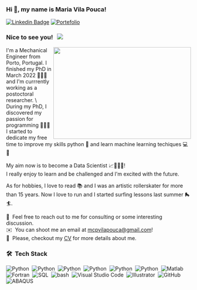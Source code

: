 ### Hi 👋, my name is Maria Vila Pouca!

[![Linkedin Badge](https://img.shields.io/badge/-LinkedIn-0e76a8?style=flat-square&logo=Linkedin&logoColor=white)](https://www.linkedin.com/in/maria-vila-pouca-76551a11a/)
[![Portefolio](https://custom-icon-badges.demolab.com/badge/Portfolio-488f31.svg?logo=book-logo)](https://mcpvilapouca.github.io/)

### Nice to see you! &nbsp; ![](https://visitor-badge.glitch.me/badge?page_id=mcpvilapouca.mcpvilapouca&style=flat-square&color=ffa600)


<img align="right" height="250" width="375" alt="" src="https://user-images.githubusercontent.com/95075305/189731694-0889f280-f9b4-4191-af1e-12dfe8ca2b84.gif" />

I'm a Mechanical Engineer from Porto, Portugal. I finished my PhD in March 2022 👩🏽‍🎓 and I'm currrently working as a postoctoral researcher. \\
During my PhD, I discovered my passion for programming 👩🏽‍💻 I started to dedicate my free time to improve my skills python 🐍 and 
learn machine learning techiques 💻🌱 \
\
My aim now is to become a Data Scientist 📈👩🏽‍🔬!\
I really enjoy to learn and be challenged and I'm excited with the future.

As for hobbies, I love to read 📚 and I was an artistic rollerskater for more than 15 years. Now I love to run and I started surfing lessons last summer 🛼 🏄.

💬 &nbsp;Feel free to reach out to me for consulting or some interesting discussion.\
✉️ &nbsp;You can shoot me an email at mcpvilapouca@gmail.com!\
📄 &nbsp;Please, checkout my [CV](https://github.com/mcpvilapouca/mcpvilapouca/raw/main/CV_Maria.pdf) for more details about me.

### 🛠 &nbsp;Tech Stack
![Python](https://img.shields.io/badge/-Python-05122A?style=flat&logo=python)&nbsp;
![Python](https://img.shields.io/badge/-numpy-05122A?style=flat&logo=numpy)&nbsp;
![Python](https://img.shields.io/badge/-scikitlearn-05122A?style=flat&logo=scikitlearn)&nbsp;
![Python](https://img.shields.io/badge/-pandas-05122A?style=flat&logo=pandas)&nbsp;
![Python](https://img.shields.io/badge/-tensorflow-05122A?style=flat&logo=tensorflow)&nbsp;
![Python](https://img.shields.io/badge/-Jupyter-05122A?style=flat&logo=jupyter)&nbsp;
![Matlab](https://custom-icon-badges.demolab.com/badge/Matlab-05122A.svg?logo=matlab-maria-logo)\
![Fortran](https://custom-icon-badges.demolab.com/badge/Fortran-05122A.svg?logo=fortran-logo)&nbsp;
![SQL](https://custom-icon-badges.demolab.com/badge/SQL-05122A.svg?logo=database-logo)&nbsp;
![bash](https://custom-icon-badges.demolab.com/badge/bash-05122A.svg?logo=bash)&nbsp;
![Visual Studio Code](https://img.shields.io/badge/-Visual%20Studio%20Code-05122A?style=flat&logo=visual-studio-code&logoColor=007ACC)&nbsp;
![Illustrator](https://img.shields.io/badge/-Illustrator-05122A?style=flat&logo=adobe-illustrator)&nbsp;
![GitHub](https://img.shields.io/badge/-GitHub-05122A?style=flat&logo=github)&nbsp;
![ABAQUS](https://custom-icon-badges.demolab.com/badge/ABAQUS-05122A.svg?logo=abaqus-logo)&nbsp;

<!--
**mcpvilapouca/mcpvilapouca** is a ✨ _special_ ✨ repository because its `README.md` (this file) appears on your GitHub profile.

Here are some ideas to get you started:

- 🔭 I’m currently working on ...
- 🌱 I’m currently learning ...
- 👯 I’m looking to collaborate on ...
- 🤔 I’m looking for help with ...
- 💬 Ask me about ...
- 📫 How to reach me: ...
- 😄 Pronouns: ...
- ⚡ Fun fact: ...
-->
